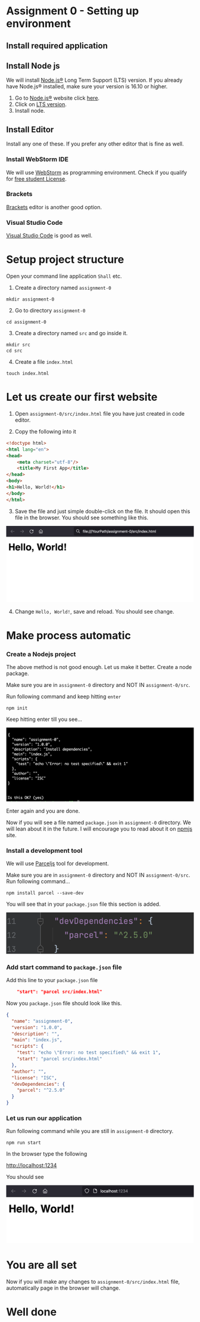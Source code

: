 # Assignment 0 - Setting up environment

## Install required application

## Install Node js

We will install [Node.js®](https://nodejs.org/en/) Long Term Support (LTS) version.
If you already have Node.js® installed, make sure your version is 16.10 or higher.

1. Go to [Node.js®](https://nodejs.org/en/) website click [here](https://nodejs.org/en/).
2. Click on [LTS version](https://nodejs.org/dist/v16.15.0/node-v16.15.0.pkg).
3. Install node.

## Install Editor

Install any one of these. If you prefer any other editor that is fine as well.

### Install WebStorm IDE

We will use [WebStorm](https://www.jetbrains.com/webstorm/) as programming environment.
Check if you qualify for [free student License](https://www.jetbrains.com/shop/eform/students).

### Brackets

[Brackets](https://brackets.io/) editor is another good option.

### Visual Studio Code

[Visual Studio Code](https://code.visualstudio.com/) is good as well.

# Setup project structure

Open your command line application `Shall` etc.

1. Create a directory named `assignment-0`

```shell
mkdir assignment-0
```

2. Go to directory `assignment-0`

```shell
cd assignment-0
```

3. Create a directory named `src` and go inside it.

```shell
mkdir src
cd src
```

4. Create a file `index.html`

```shell
touch index.html
```

# Let us create our first website

1. Open `assignment-0/src/index.html` file you have just created in code editor.

2. Copy the following into it

```html
<!doctype html>
<html lang="en">
<head>
    <meta charset="utf-8"/>
    <title>My First App</title>
</head>
<body>
<h1>Hello, World!</h1>
</body>
</html>
```

3. Save the file and just simple double-click on the file.
   It should open this file in the browser.
   You should see something like this.

![](images/screen_shot_1.png)

4. Change `Hello, World!`, save and reload. You should see change.

# Make process automatic

### Create a Nodejs project

The above method is not good enough. Let us make it better. Create a node package.

Make sure you are in `assignment-0` directory and NOT IN `assignment-0/src`.

Run following command and keep hitting `enter`

```shell
npm init
```

Keep hitting enter till you see...

![](images/screen_shot_2.png)

Enter again and you are done.

Now if you will see a file named `package.json` in `assignment-0` directory. We will lean about it in the future. I will
encourage you to read about it on [npmjs](https://docs.npmjs.com/cli/v7/configuring-npm/package-json) site.

### Install a development tool

We will use [Parceljs](https://parceljs.org/getting-started/webapp/) tool for development.

Make sure you are in `assignment-0` directory and NOT IN `assignment-0/src`.
Run following command...

```shell
npm install parcel --save-dev 
```

You will see that in your `package.json` file this section is added.

![](images/screen_shot_3.png)

### Add start command to `package.json` file

Add this line to your `package.json` file

```json
    "start": "parcel src/index.html"
```

Now you `package.json` file should look like this.

```json
{
  "name": "assignment-0",
  "version": "1.0.0",
  "description": "",
  "main": "index.js",
  "scripts": {
    "test": "echo \"Error: no test specified\" && exit 1",
    "start": "parcel src/index.html"
  },
  "author": "",
  "license": "ISC",
  "devDependencies": {
    "parcel": "^2.5.0"
  }
}
```

### Let us run our application

Run following command while you are still in `assignment-0` directory.

```shell
npm run start
```

In the browser type the following

[http://localhost:1234](http://localhost:1234)

You should see

![](images/screen_shot_4.png)

# You are all set

Now if you will make any changes to `assignment-0/src/index.html` file, automatically page in the browser will change.

# Well done
